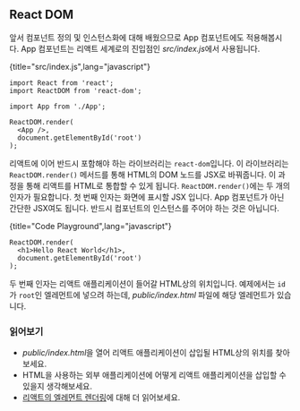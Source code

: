 ## React DOM

앞서 컴포넌트 정의 및 인스턴스화에 대해 배웠으므로 App 컴포넌트에도 적용해봅시다. App 컴포넌트는 리액트 세계로의 진입점인 *src/index.js*에서 사용됩니다.

{title="src/index.js",lang="javascript"}
~~~~~~~
import React from 'react';
import ReactDOM from 'react-dom';

import App from './App';

ReactDOM.render(
  <App />,
  document.getElementById('root')
);
~~~~~~~

리액트에 이어 반드시 포함해야 하는 라이브러리는 `react-dom`입니다. 이 라이브러리는  `ReactDOM.render()` 메서드를 통해 HTML의 DOM 노드를 JSX로 바꿔줍니다. 이 과정을 통해 리액트를 HTML로 통합할 수 있게 됩니다. `ReactDOM.render()`에는 두 개의 인자가 필요합니다. 첫 번째 인자는 화면에 표시할 JSX 입니다. App 컴포넌트가 아닌 간단한 JSX여도 됩니다. 반드시 컴포넌트의 인스턴스를 주어야 하는 것은 아닙니다.

{title="Code Playground",lang="javascript"}
~~~~~~~
ReactDOM.render(
  <h1>Hello React World</h1>,
  document.getElementById('root')
);
~~~~~~~

두 번째 인자는 리액트 애플리케이션이 들어갈 HTML상의 위치입니다. 예제에서는 `id`가 `root`인 엘레먼트에 넣으려 하는데, *public/index.html* 파일에 해당 엘레먼트가 있습니다.

### 읽어보기

* *public/index.html*을 열어 리액트 애플리케이션이 삽입될 HTML상의 위치를 찾아보세요.
* HTML을 사용하는 외부 애플리케이션에 어떻게 리액트 애플리케이션을 삽입할 수 있을지 생각해보세요.
* [리액트의 엘레먼트 렌더링](https://reactjs.org/docs/rendering-elements.html)에 대해 더 읽어보세요.
